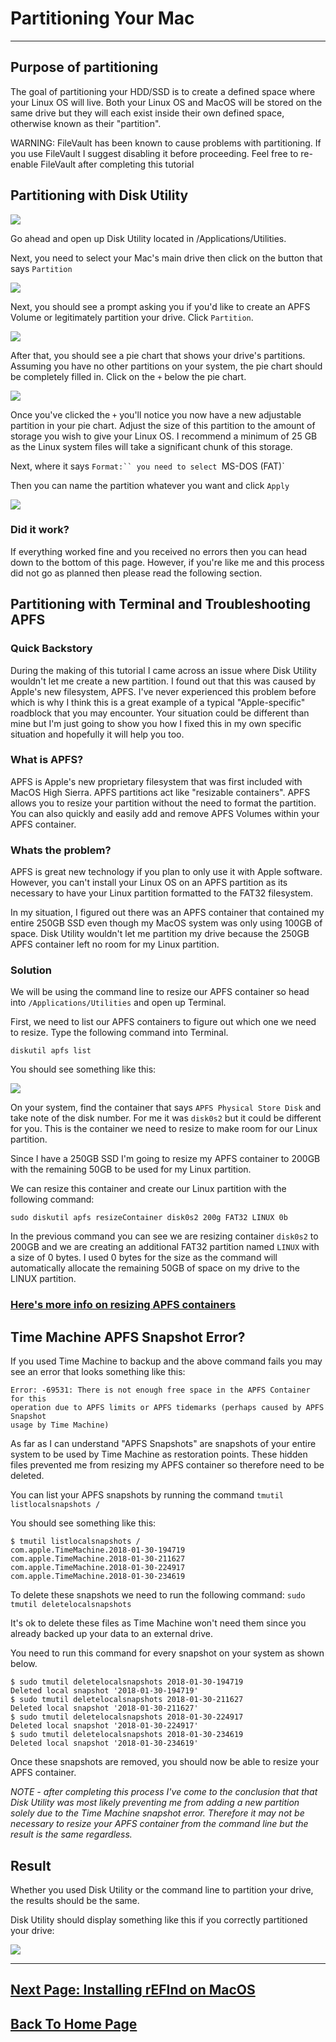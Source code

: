 # Partitioning Your Mac
---

## Purpose of partitioning

The goal of partitioning your HDD/SSD is to create a defined space where your Linux OS will live. Both your Linux OS and MacOS will be stored on the same drive but they will each exist inside their own defined space, otherwise known as their "partition".  


WARNING: FileVault has been known to cause problems with partitioning. If you use FileVault I suggest disabling it before proceeding.  Feel free to re-enable FileVault after completing this tutorial
## Partitioning with Disk Utility
![](images/dutillogo.png)

Go ahead and open up Disk Utility located in /Applications/Utilities.

Next, you need to select your Mac's main drive then click on the button that says `Partition`

![](images/dutil1.png)

Next, you should see a prompt asking you if you'd like to create an APFS Volume or legitimately partition your drive.  Click `Partition`.

![](images/dutil2.png)

After that, you should see a pie chart that shows your drive's partitions.  Assuming you have no other partitions on your system, the pie chart should be completely filled in.  Click on the `+` below the pie chart.

![](images/dutil3.png)

Once you've clicked the `+` you'll notice you now have a new adjustable partition in your pie chart. Adjust the size of this partition to the  amount of storage you wish to give your Linux OS.  I recommend a minimum of 25 GB as the Linux system files will take a significant chunk of this storage.

Next, where it says `Format:`` you need to select `MS-DOS (FAT)`

Then you can name the partition whatever you want and click `Apply`

![](images/dutil4.png)

### Did it work?

If everything worked fine and you received no errors then you can head down to the bottom of this page. However, if you're like me and this process did not go as planned then please read the following section.

## Partitioning with Terminal and Troubleshooting APFS

### Quick Backstory

During the making of this tutorial I came across an issue where Disk Utility wouldn't let me create a new partition. I found out that this was caused by Apple's new filesystem, APFS. I've never experienced this problem before which is why I think this is a great example of a typical "Apple-specific" roadblock that you may encounter.  Your situation could be different than mine but I'm just going to show you how I fixed this in my own specific situation and hopefully it will help you too.

### What is APFS?

APFS is Apple's new proprietary filesystem that was first included with MacOS High Sierra.  APFS partitions act like "resizable containers".  APFS allows you to resize your partition without the need to format the partition. You can also quickly and easily add and remove APFS Volumes within your APFS container.

### Whats the problem?

APFS is great new technology if you plan to only use it with Apple software.  However, you can't install your Linux OS on an APFS partition as its necessary to have your Linux partition formatted to the FAT32 filesystem.

In my situation, I figured out there was an APFS container that contained my entire 250GB SSD even though my MacOS system was only using 100GB of space.  Disk Utility wouldn't let me partition my drive because the 250GB APFS container left no room for my Linux partition.

### Solution

We will be using the command line to resize our APFS container so head into `/Applications/Utilities` and open up Terminal.

First, we need to list our APFS containers to figure out which one we need to resize.  Type the following command into Terminal.

`diskutil apfs list`

You should see something like this:

![](images/APFS1.png)

On your system, find the container that says `APFS Physical Store Disk` and take note of the disk number.  For me it was `disk0s2` but it could be different for you. This is the container we need to resize to make room for our Linux partition.

Since I have a 250GB SSD I'm going to resize my APFS container to 200GB with the remaining 50GB to be used for my Linux partition.

We can resize this container and create our Linux partition with the following command:

`sudo diskutil apfs resizeContainer disk0s2 200g FAT32 LINUX 0b`

In the previous command you can see we are resizing container `disk0s2` to 200GB and we are creating an additional FAT32 partition named `LINUX` with a size of 0 bytes.  I used 0 bytes for the size as the command will automatically allocate the remaining 50GB of space on my drive to the LINUX partition.

### [Here's more info on resizing APFS containers](https://www.macobserver.com/tips/deep-dive/resize-your-apfs-container/)

## Time Machine APFS Snapshot Error?

If you used Time Machine to backup and the above command fails you may see an error that looks something like this:

```
Error: -69531: There is not enough free space in the APFS Container for this
operation due to APFS limits or APFS tidemarks (perhaps caused by APFS Snapshot
usage by Time Machine)
```

As far as I can understand "APFS Snapshots" are snapshots of your entire system to be used by Time Machine as restoration points. These hidden files prevented me from resizing my APFS container so therefore need to be deleted.

You can list your APFS snapshots by running the command `tmutil listlocalsnapshots /`

You should see something like this:

```
$ tmutil listlocalsnapshots /     
com.apple.TimeMachine.2018-01-30-194719   
com.apple.TimeMachine.2018-01-30-211627   
com.apple.TimeMachine.2018-01-30-224917   
com.apple.TimeMachine.2018-01-30-234619
```
To delete these snapshots we need to run the following command: `sudo tmutil deletelocalsnapshots`

It's ok to delete these files as Time Machine won't need them since you already backed up your data to an external drive.

You need to run this command for every snapshot on your system as shown below.

```
$ sudo tmutil deletelocalsnapshots 2018-01-30-194719  
Deleted local snapshot '2018-01-30-194719'  
$ sudo tmutil deletelocalsnapshots 2018-01-30-211627  
Deleted local snapshot '2018-01-30-211627'    
$ sudo tmutil deletelocalsnapshots 2018-01-30-224917  
Deleted local snapshot '2018-01-30-224917'    
$ sudo tmutil deletelocalsnapshots 2018-01-30-234619  
Deleted local snapshot '2018-01-30-234619'    
```
Once these snapshots are removed, you should now be able to resize your APFS container.

*NOTE - after completing this process I've come to the conclusion that that Disk Utility was most likely preventing me from adding a new partition solely due to the Time Machine snapshot error.  Therefore it may not be necessary to resize your APFS container from the command line but the result is the same regardless.*

## Result

Whether you used Disk Utility or the command line to partition your drive, the results should be the same.

Disk Utility should display something like this if you correctly partitioned your drive:

![](images/dutil6.png)

***

## [Next Page: Installing rEFInd on MacOS](macrefind.md)

## [Back To Home Page](https://github.com/connollydean/Markdwon-Tutorial/blob/master/README.md)

